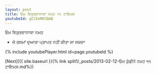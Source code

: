 ```yaml
---
layout: post
title: ਓਮ ਵਿਕੁਰਵਾਨਾਯਾ ਨਮਹ ੧੧ ਟਾਇਮਸ
youtubeId: gCCEeRMJQA8
---
```

 
 
 ਓਮ ਵਿਕੁਰਵਾਨਾਯਾ ਨਮਹ  
 
 -  ਜੋ ਰਸਮਾਂ ਦੁਆਰਾ ਪ੍ਰਾਪਤ ਨਹੀਂ ਕੀਤਾ ਜਾ ਸਕਦਾ 
 
  
 
  
 
 
 
 
 
 


{% include youtubePlayer.html id=page.youtubeId %}
 
[Next]({{ site.baseurl }}{% link  split1/_posts/2013-02-12-ਓਮ ਕੁੰਡੀਨੇ ਨਮਹ ੧੧ ਟਾਇਮਸ.md%})
 
